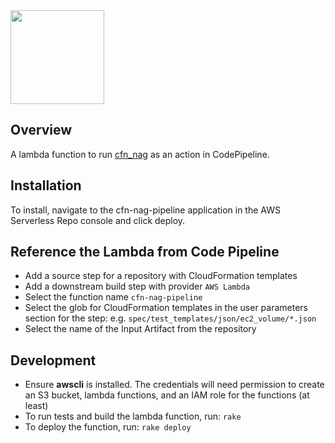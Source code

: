 <img src="https://github.com/stelligent/cfn_nag/raw/master/logo.png?raw=true" width="150">
<br/>

## Overview
A lambda function to run [cfn_nag](https://github.com/stelligent/cfn_nag) as an action in CodePipeline.


## Installation
To install, navigate to the cfn-nag-pipeline application in the AWS Serverless Repo console and click deploy.

## Reference the Lambda from Code Pipeline

* Add a source step for a repository with CloudFormation templates
* Add a downstream build step with provider `AWS Lambda`
* Select the function name `cfn-nag-pipeline`
* Select the glob for CloudFormation templates in the user parameters section for the step: e.g. `spec/test_templates/json/ec2_volume/*.json`
* Select the name of the Input Artifact from the repository

## Development

* Ensure **awscli** is installed. The credentials will need permission to create an S3 bucket, lambda functions, and an IAM role for the functions (at least)
* To run tests and build the lambda function, run: `rake`
* To deploy the function, run: `rake deploy`
